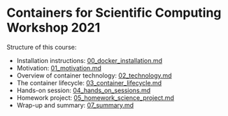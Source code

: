 # Containers for Scientific Computing Workshop 2021

Structure of this course:

- Installation instructions: [00_docker_installation.md](00_docker_installation.md)
- Motivation: [01_motivation.md](01_motivation.md)
- Overview of container technology: [02_technology.md](02_technology.md)
- The container lifecycle: [03_container_lifecycle.md](03_container_lifecycle.md)
- Hands-on session: [04_hands_on_sessions.md](04_hands_on_sessions.md)
- Homework project: [05_homework_science_project.md](05_homework_science_project.md)
- Wrap-up and summary: [07_summary.md](07_summary.md)
